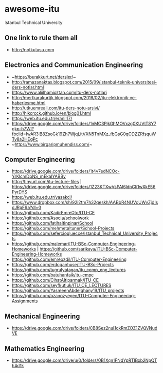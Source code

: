 # awesome-itu
Istanbul Technical University
## One link to rule them all 
- http://notkutusu.com

## Electronics and Communication Engineering
- ~https://burakkurt.net/dersler/~
- http://ramazanaktas.blogspot.com/2015/09/istanbul-teknik-universitesi-ders-notlar.html
- https://www.aliilhamioztan.com/itu-ders-notlari
- http://mertkarakurtjk.blogspot.com/2018/02/itu-elektronik-ve-haberlesme.html
- http://utkuemreali.com/itu-ders-notu-arsivi/
- http://hlkcrcck.github.io/en/blog01.html
- https://web.itu.edu.tr/eranil17/
- https://drive.google.com/drive/folders/1nMC3PjkGhMOVxzg0XUVtT8Y7gkp-h7WI?fbclid=IwAR3lB8ZsoGk19Zh7WjqLitVXN5TnMXz_fbGsG0qODZZRfsquWTy8a2HEgPc
- ~https://www.birgaripmuhendiss.com/~

## Computer Engineering
- https://drive.google.com/drive/folders/1t4v7edNCOc-YrKlcmDbNS_mEkaIYABBv
- http://tinyurl.com/itu-lecture-files | https://drive.google.com/drive/folders/1Z23KTXwVsPAl6IdnCIi1wXkE56PyrDYS
- https://web.itu.edu.tr/yasakci/
- https://www.dropbox.com/sh/92i2tm7h32qeskh/AABbR4NUVoUWvZjdIsdJRpF9a?dl=0
- https://github.com/KadirEmreOto/ITU-CE
- https://github.com/Asocia/schoolwork
- https://github.com/fatihaltinpinar/School
- https://github.com/mehmetaltuner/School-Projects
- https://github.com/seferciogluecce/Istanbul_Technical_University_Projects
- https://github.com/malemar/ITU-BSc-Computer-Engineering-Homeworks | https://github.com/sarikaya/ITU-BSc-Computer-Engineering-Homeworks
- https://github.com/emreozdil/ITU-Computer-Engineering
- https://github.com/erdoganhuse/ITU-BSc-Projects
- https://github.com/tugrulyatagan/itu_comp_eng_lectures
- https://github.com/batuhanfaik/itu-cmpe
- https://github.com/CihatAltiparmak/ITU-CE
- https://github.com/seyfkutluk/ITU_CE_LECTURES
- https://github.com/YasmeenAbdelghany19/ITU_projects
- https://github.com/ozanozyegen/ITU-Computer-Engineering-Assignments

## Mechanical Engineering
- https://drive.google.com/drive/folders/0B8Sez2nul1ckRmZOZ1ZVQVNudVE

## Mathematics Engineering
- https://drive.google.com/drive/u/0/folders/0B1Xqn1FNdYpRTlBxb2NpQTh4d1k
